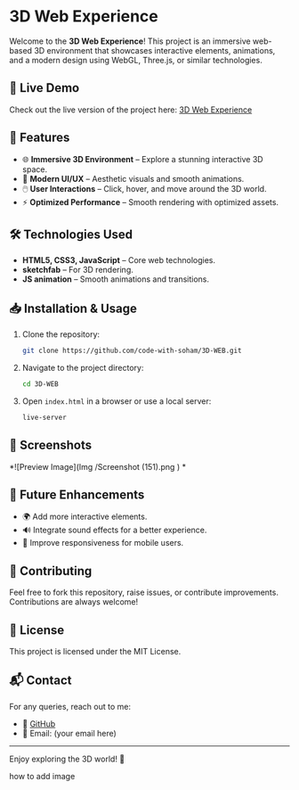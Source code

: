 # 3D Web Experience

Welcome to the **3D Web Experience**! This project is an immersive web-based 3D environment that showcases interactive elements, animations, and a modern design using WebGL, Three.js, or similar technologies.

## 🚀 Live Demo

Check out the live version of the project here: [3D Web Experience](https://code-with-soham.github.io/3D-WEB/)

## 📌 Features

- 🌐 **Immersive 3D Environment** – Explore a stunning interactive 3D space.
- 🎨 **Modern UI/UX** – Aesthetic visuals and smooth animations.
- 🖱️ **User Interactions** – Click, hover, and move around the 3D world.
- ⚡ **Optimized Performance** – Smooth rendering with optimized assets.

## 🛠️ Technologies Used

- **HTML5, CSS3, JavaScript** – Core web technologies.
- **sketchfab** – For 3D rendering.
- **JS animation** – Smooth animations and transitions.


## 📥 Installation & Usage

1. Clone the repository:
   ```bash
   git clone https://github.com/code-with-soham/3D-WEB.git
   ```
2. Navigate to the project directory:
   ```bash
   cd 3D-WEB
   ```
3. Open `index.html` in a browser or use a local server:
   ```bash
   live-server
   ```

## 📸 Screenshots

*![Preview Image](Img
/Screenshot (151).png
)
*

## 📌 Future Enhancements

- 🌍 Add more interactive elements.
- 🔊 Integrate sound effects for a better experience.
- 📱 Improve responsiveness for mobile users.

## 🤝 Contributing

Feel free to fork this repository, raise issues, or contribute improvements. Contributions are always welcome!

## 📜 License

This project is licensed under the MIT License.

## 📬 Contact

For any queries, reach out to me:

- 🔗 [GitHub](https://github.com/code-with-soham)
- 📧 Email: (your email here)

---

Enjoy exploring the 3D world! 🚀

how to add image



